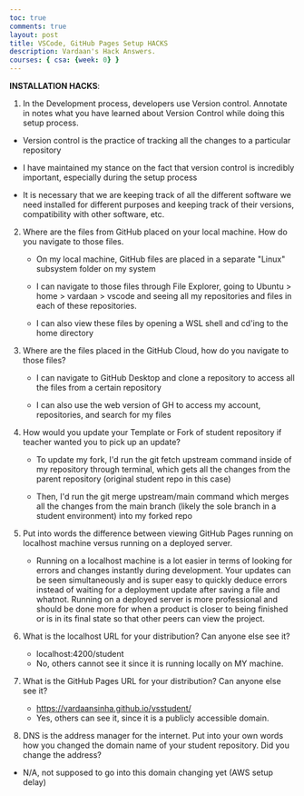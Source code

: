 ```yaml
---
toc: true
comments: true
layout: post
title: VSCode, GitHub Pages Setup HACKS
description: Vardaan's Hack Answers.
courses: { csa: {week: 0} }
---
```


**INSTALLATION HACKS**:

1. In the Development process, developers use Version control. Annotate in notes what you have learned about Version Control while doing this setup process.

  - Version control is the practice of tracking all the changes to a particular repository

  - I have maintained my stance on the fact that version control is incredibly important, especially during the setup process

  - It is necessary that we are keeping track of all the different software we need installed for different purposes and keeping track of their versions, compatibility with other software, etc.


2. Where are the files from GitHub placed on your local machine. How do you navigate to those files.

   - On my local machine, GitHub files are placed in a separate "Linux" subsystem folder on my system

   - I can navigate to those files through File Explorer, going to Ubuntu > home > vardaan > vscode and seeing all my repositories and files in each of these repositories.

   - I can also view these files by opening a WSL shell and cd'ing to the home directory


3. Where are the files placed in the GitHub Cloud, how do you navigate to those files?

   - I can navigate to GitHub Desktop and clone a repository to access all the files from a certain repository

   - I can also use the web version of GH to access my account, repositories, and search for my files


4. How would you update your Template or Fork of student repository if teacher wanted you to pick up an update?

   - To update my fork, I'd run the git fetch upstream command inside of my repository through terminal, which gets all the changes from the parent repository (original student repo in this case)

   - Then, I'd run the git merge upstream/main command which merges all the changes from the main branch (likely the sole branch in a student environment) into my forked repo


5. Put into words the difference between viewing GitHub Pages running on localhost machine versus running on a deployed server.

   - Running on a localhost machine is a lot easier in terms of looking for errors and changes instantly during development. Your updates can be seen simultaneously and is super easy to quickly deduce errors instead of waiting for a deployment update after saving a file and whatnot. Running on a deployed server is more professional and should be done more for when a product is closer to being finished or is in its final state so that other peers can view the project.


6. What is the localhost URL for your distribution? Can anyone else see it?
  
     - localhost:4200/student
     - No, others cannot see it since it is running locally on MY machine. 


7. What is the GitHub Pages URL for your distribution? Can anyone else see it?

      - https://vardaansinha.github.io/vsstudent/
      - Yes, others can see it, since it is a publicly accessible domain.


8. DNS is the address manager for the internet. Put into your own words how you changed the domain name of your student repository. Did you change the address?

- N/A, not supposed to go into this domain changing yet (AWS setup delay)
